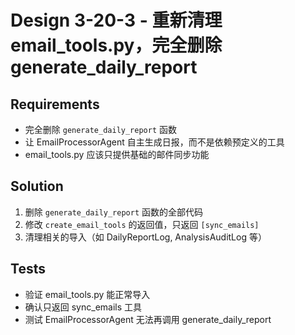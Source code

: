 # Design 3-20-3 - 重新清理 email_tools.py，完全删除 generate_daily_report

## Requirements
- 完全删除 `generate_daily_report` 函数
- 让 EmailProcessorAgent 自主生成日报，而不是依赖预定义的工具
- email_tools.py 应该只提供基础的邮件同步功能

## Solution
1. 删除 `generate_daily_report` 函数的全部代码
2. 修改 `create_email_tools` 的返回值，只返回 `[sync_emails]`
3. 清理相关的导入（如 DailyReportLog, AnalysisAuditLog 等）

## Tests
- 验证 email_tools.py 能正常导入
- 确认只返回 sync_emails 工具
- 测试 EmailProcessorAgent 无法再调用 generate_daily_report